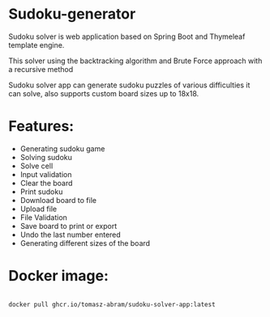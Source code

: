 # Sudoku-generator

Sudoku solver is web application based on Spring Boot and Thymeleaf template engine. 

This solver using the backtracking algorithm and Brute Force approach with a recursive method

Sudoku solver app can generate sudoku puzzles of various difficulties it can solve, also supports custom board sizes up to 18x18.


# Features:
- Generating sudoku game
- Solving sudoku
- Solve cell
- Input validation
- Clear the board
- Print sudoku
- Download board to file
- Upload file
- File Validation
- Save board to print or export
- Undo the last number entered
- Generating different sizes of the board

# Docker image:

<code>
docker pull ghcr.io/tomasz-abram/sudoku-solver-app:latest
</code>
